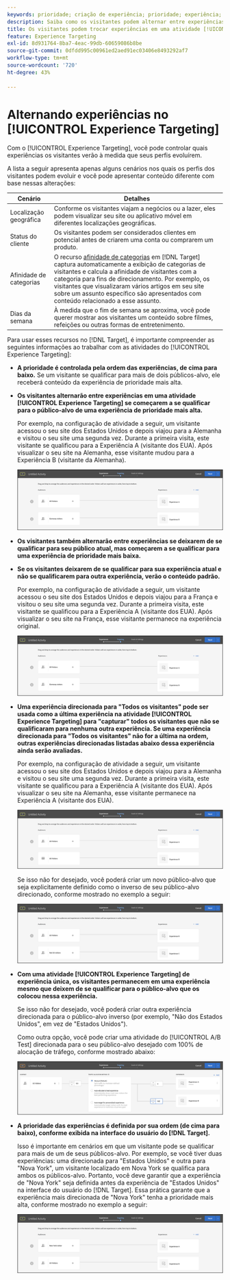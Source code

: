 ```yaml
---
keywords: prioridade; criação de experiência; prioridade; experiência; público-alvo; experiência; troca de experiências; visual experience composer
description: Saiba como os visitantes podem alternar entre experiências em uma atividade  [!DNL Adobe Target] [!UICONTROL Experience Targeting] (XT) conforme seus perfis evoluem.
title: Os visitantes podem trocar experiências em uma atividade [!UICONTROL Experience Targeting]?
feature: Experience Targeting
exl-id: 8d931764-8ba7-4eac-99db-60659086b8be
source-git-commit: 0dfdd995c00961ed2aed91ec03406e8493292af7
workflow-type: tm+mt
source-wordcount: '720'
ht-degree: 43%

---
```


# Alternando experiências no [!UICONTROL Experience Targeting]

Com o [!UICONTROL Experience Targeting], você pode controlar quais experiências os visitantes verão à medida que seus perfis evoluírem.

A lista a seguir apresenta apenas alguns cenários nos quais os perfis dos visitantes podem evoluir e você pode apresentar conteúdo diferente com base nessas alterações:

| Cenário | Detalhes |
|--- |--- |
| Localização geográfica | Conforme os visitantes viajam a negócios ou a lazer, eles podem visualizar seu site ou aplicativo móvel em diferentes localizações geográficas. |
| Status do cliente | Os visitantes podem ser considerados clientes em potencial antes de criarem uma conta ou comprarem um produto. |
| Afinidade de categorias | O recurso [afinidade de categorias](/help/main/c-target/c-visitor-profile/category-affinity.md) em [!DNL Target] captura automaticamente a exibição de categorias de visitantes e calcula a afinidade de visitantes com a categoria para fins de direcionamento. Por exemplo, os visitantes que visualizaram vários artigos em seu site sobre um assunto específico são apresentados com conteúdo relacionado a esse assunto. |
| Dias da semana | À medida que o fim de semana se aproxima, você pode querer mostrar aos visitantes um conteúdo sobre filmes, refeições ou outras formas de entretenimento. |

Para usar esses recursos no [!DNL Target], é importante compreender as seguintes informações ao trabalhar com as atividades do [!UICONTROL Experience Targeting]:

* **A prioridade é controlada pela ordem das experiências, de cima para baixo.** Se um visitante se qualificar para mais de dois públicos-alvo, ele receberá conteúdo da experiência de prioridade mais alta.
* **Os visitantes alternarão entre experiências em uma atividade [!UICONTROL Experience Targeting] se começarem a se qualificar para o público-alvo de uma experiência de prioridade mais alta.**

  Por exemplo, na configuração de atividade a seguir, um visitante acessou o seu site dos Estados Unidos e depois viajou para a Alemanha e visitou o seu site uma segunda vez. Durante a primeira visita, este visitante se qualificou para a Experiência A (visitante dos EUA). Após visualizar o seu site na Alemanha, esse visitante mudou para a Experiência B (visitante da Alemanha).

  ![Prioridade dos EUA > Alemanha](/help/main/c-activities/t-experience-target/t-xt-create/assets/xt_priority_us_germany-new.png)

* **Os visitantes também alternarão entre experiências se deixarem de se qualificar para seu público atual, mas começarem a se qualificar para uma experiência de prioridade mais baixa.**
* **Se os visitantes deixarem de se qualificar para sua experiência atual e não se qualificarem para outra experiência, verão o conteúdo padrão.**

  Por exemplo, na configuração de atividade a seguir, um visitante acessou o seu site dos Estados Unidos e depois viajou para a França e visitou o seu site uma segunda vez. Durante a primeira visita, este visitante se qualificou para a Experiência A (visitante dos EUA). Após visualizar o seu site na França, esse visitante permanece na experiência original.

  ![Prioridade dos EUA > Alemanha](/help/main/c-activities/t-experience-target/t-xt-create/assets/xt_priority_us_germany-new.png)

* **Uma experiência direcionada para &quot;Todos os visitantes&quot; pode ser usada como a última experiência na atividade [!UICONTROL Experience Targeting] para &quot;capturar&quot; todos os visitantes que não se qualificaram para nenhuma outra experiência. Se uma experiência direcionada para &quot;Todos os visitantes&quot; não for a última na ordem, outras experiências direcionadas listadas abaixo dessa experiência ainda serão avaliadas.**

  Por exemplo, na configuração de atividade a seguir, um visitante acessou o seu site dos Estados Unidos e depois viajou para a Alemanha e visitou o seu site uma segunda vez. Durante a primeira visita, este visitante se qualificou para a Experiência A (visitante dos EUA). Após visualizar o seu site na Alemanha, esse visitante permanece na Experiência A (visitante dos EUA).

  ![Prioridade dos EUA > Todos os visitantes](/help/main/c-activities/t-experience-target/t-xt-create/assets/xt_priority_us_all_visitors-new.png)

  Se isso não for desejado, você poderá criar um novo público-alvo que seja explicitamente definido como o inverso de seu público-alvo direcionado, conforme mostrado no exemplo a seguir:

  ![Prioridade dos EUA > Não EUA](/help/main/c-activities/t-experience-target/t-xt-create/assets/xt_priority_us_not_us-new.png)

* **Com uma atividade [!UICONTROL Experience Targeting] de experiência única, os visitantes permanecem em uma experiência mesmo que deixem de se qualificar para o público-alvo que os colocou nessa experiência.**

  Se isso não for desejado, você poderá criar outra experiência direcionada para o público-alvo inverso (por exemplo, &quot;Não dos Estados Unidos&quot;, em vez de &quot;Estados Unidos&quot;).

  Como outra opção, você pode criar uma atividade do [!UICONTROL A/B Test] direcionada para o seu público-alvo desejado com 100% de alocação de tráfego, conforme mostrado abaixo:

  ![Prioridade de uma experiência](/help/main/c-activities/t-experience-target/t-xt-create/assets/xt_priority_one_experience-new.png)

* **A prioridade das experiências é definida por sua ordem (de cima para baixo), conforme exibida na interface do usuário do [!DNL Target].**

  Isso é importante em cenários em que um visitante pode se qualificar para mais de um de seus públicos-alvo. Por exemplo, se você tiver duas experiências: uma direcionada para &quot;Estados Unidos&quot; e outra para &quot;Nova York&quot;, um visitante localizado em Nova York se qualifica para ambos os públicos-alvo. Portanto, você deve garantir que a experiência de &quot;Nova York&quot; seja definida antes da experiência de &quot;Estados Unidos&quot; na interface do usuário do [!DNL Target]. Essa prática garante que a experiência mais direcionada de &quot;Nova York&quot; tenha a prioridade mais alta, conforme mostrado no exemplo a seguir:

  ![Prioridade de NY > EUA](/help/main/c-activities/t-experience-target/t-xt-create/assets/xt_priority_ny_us-new.png)
